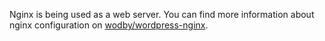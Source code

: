 Nginx is being used as a web server. You can find more information about nginx configuration on [wodby/wordpress-nginx](https://github.com/wodby/wordpress-nginx).

